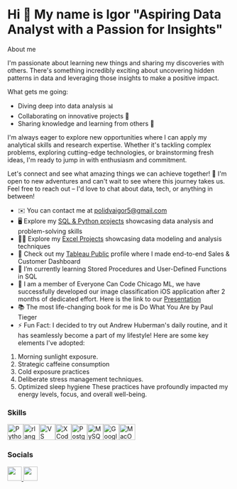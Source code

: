 Hi 👋 My name is Igor "Aspiring Data Analyst with a Passion for Insights"
=====================
About me

I'm passionate about learning new things and sharing my discoveries with others. There's something incredibly exciting about uncovering hidden patterns in data and leveraging those insights to make a positive impact. 

What gets me going:
* Diving deep into data analysis 📊
* Collaborating on innovative projects 🤝
* Sharing knowledge and learning from others 🧠

I'm always eager to explore new opportunities where I can apply my analytical skills and research expertise. Whether it's tackling complex problems, exploring cutting-edge technologies, or brainstorming fresh ideas, I'm ready to jump in with enthusiasm and commitment.

Let's connect and see what amazing things we can achieve together! 🚀 I'm open to new adventures and can't wait to see where this journey takes us. Feel free to reach out – I'd love to chat about data, tech, or anything in between!


* ✉️  You can contact me at [polidvaigor5@gmail.com](mailto:polidvaigor5@gmail.com)
* 🖥️  Explore my [SQL & Python projects](http://github.com/IgorPo1?tab=repositories) showcasing data analysis and problem-solving skills
* 👨‍💻  Explore my [Excel Projects](https://github.com/IgorPo1/Projects/tree/main/MS-Excel-main) showcasing data modeling and analysis techniques
* 🚀  Check out my [Tableau Public](https://public.tableau.com/app/profile/igor.polidva/vizzes) profile where I made end-to-end Sales & Customer Dashboard 
* 🌱  I’m currently learning Stored Procedures and User-Defined Functions in SQL
* 🧠  I am a member of Everyone Can Code Chicago ML, we have successfully developed our image classification iOS application after 2 months of dedicated effort. Here is the link to our [Presentation](https://drive.google.com/file/d/1vxh9y_CeYTO7iUCHVb-k8ygdUib_CAse/view?usp=sharing)
* 📚  The most life-changing book for me is Do What You Are by Paul Tieger
* ⚡  Fun Fact: I decided to try out Andrew Huberman's daily routine, and it has seamlessly become a part of my lifestyle! Here are some key elements I've adopted:
1. Morning sunlight exposure.
2. Strategic caffeine consumption
3. Cold exposure practices
4. Deliberate stress management techniques.
5. Optimized sleep hygiene
These practices have profoundly impacted my energy levels, focus, and overall well-being. 


### Skills

<p align="left">
<a href="https://www.python.org/" target="_blank" rel="noreferrer"><img src="https://raw.githubusercontent.com/danielcranney/readme-generator/main/public/icons/skills/python-colored.svg" width="36" height="36" alt="Python" /></a><a href="https://www.r-project.org/" target="_blank" rel="noreferrer"><img src="https://raw.githubusercontent.com/danielcranney/readme-generator/main/public/icons/skills/rlang-colored.svg" width="36" height="36" alt="rlang" /></a><a href="https://code.visualstudio.com/" target="_blank" rel="noreferrer"><img src="https://raw.githubusercontent.com/danielcranney/readme-generator/main/public/icons/skills/visualstudiocode.svg" width="36" height="36" alt="VS Code" /></a><a href="https://www.xcode.com" target="_blank" rel="noreferrer"><img src="https://raw.githubusercontent.com/danielcranney/readme-generator/main/public/icons/skills/xcode.svg" width="36" height="36" alt="XCode" /></a><a href="https://www.postgresql.org/" target="_blank" rel="noreferrer"><img src="https://raw.githubusercontent.com/danielcranney/readme-generator/main/public/icons/skills/postgresql-colored.svg" width="36" height="36" alt="PostgreSQL" /></a><a href="https://www.mysql.com/" target="_blank" rel="noreferrer"><img src="https://raw.githubusercontent.com/danielcranney/readme-generator/main/public/icons/skills/mysql-colored.svg" width="36" height="36" alt="MySQL" /></a><a href="https://cloud.google.com/" target="_blank" rel="noreferrer"><img src="https://raw.githubusercontent.com/danielcranney/readme-generator/main/public/icons/skills/googlecloud-colored.svg" width="36" height="36" alt="Google Cloud" /></a><a href="https://apple.com" target="_blank" rel="noreferrer"><img src="https://raw.githubusercontent.com/danielcranney/readme-generator/main/public/icons/skills/macos-colored.svg" width="36" height="36" alt="MacOS" /></a>
</p>

### Socials

<p align="left"> <a href="https://www.github.com/IgorPo1" target="_blank" rel="noreferrer"> <picture> <source media="(prefers-color-scheme: dark)" srcset="https://raw.githubusercontent.com/danielcranney/readme-generator/main/public/icons/socials/github-dark.svg" /> <source media="(prefers-color-scheme: light)" srcset="https://raw.githubusercontent.com/danielcranney/readme-generator/main/public/icons/socials/github.svg" /> <img src="https://raw.githubusercontent.com/danielcranney/readme-generator/main/public/icons/socials/github.svg" width="32" height="32" /> </picture> </a> <a href="https://www.linkedin.com/in/igor-polidva/" target="_blank" rel="noreferrer"> <picture> <source media="(prefers-color-scheme: dark)" srcset="https://raw.githubusercontent.com/danielcranney/readme-generator/main/public/icons/socials/linkedin-dark.svg" /> <source media="(prefers-color-scheme: light)" srcset="https://raw.githubusercontent.com/danielcranney/readme-generator/main/public/icons/socials/linkedin.svg" /> <img src="https://raw.githubusercontent.com/danielcranney/readme-generator/main/public/icons/socials/linkedin.svg" width="32" height="32" /> </picture> </a></p>
